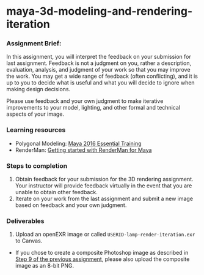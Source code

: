 # maya-3d-modeling-and-rendering-iteration

### Assignment Brief:
In this assignment, you will interpret the feedback on your submission for last assignment. Feedback is not a judgment on you, rather a description, evaluation, analysis, and judgment of your work so that you may improve the work. You may get a wide range of feedback (often conflicting), and it is up to you to decide what is useful and what you will decide to ignore when making design decisions.

Please use feedback and your own judgment to make iterative improvements to your model, lighting, and other formal and technical aspects of your image.

### Learning resources
- Polygonal Modeling: [Maya 2016 Essential Training](https://www.lynda.com/Maya-tutorials/Differences-between-NURBS-polygons/370380/413208-4.html)
- RenderMan: [Getting started with RenderMan for Maya](https://www.lynda.com/Renderman-tutorials/Welcome/442861/461592-4.html)

### Steps to completion
1. Obtain feedback for your submission for the 3D rendering assignment. Your instructor will provide feedback virtually in the event that you are unable to obtain other feedback.
2. Iterate on your work from the last assignment and submit a new image based on feedback and your own judgment.

### Deliverables
1. Upload an openEXR image or called  ```USERID-lamp-render-iteration.exr``` to Canvas.
  - If you chose to create a composite Photoshop image as described in [Step 9 of the previous assignment](../practice/model_a_prop_in_autodesk_maya.md), please also upload the composite image as an 8-bit PNG.